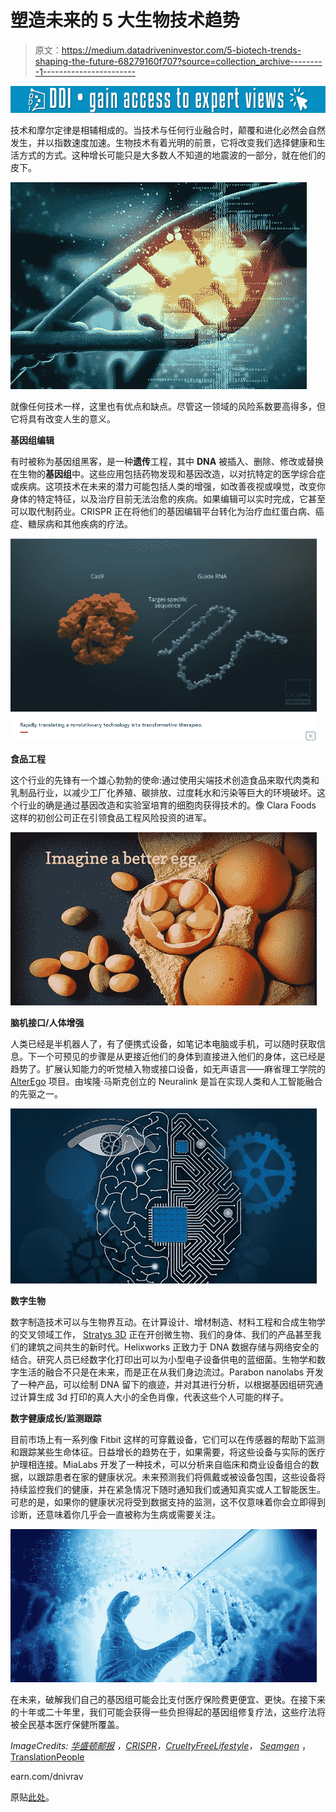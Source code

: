 # 塑造未来的 5 大生物技术趋势

> 原文：<https://medium.datadriveninvestor.com/5-biotech-trends-shaping-the-future-68279160f707?source=collection_archive---------1----------------------->

[![](img/ce659685e6fa609cf1edb0993c9a4d07.png)](http://www.track.datadriveninvestor.com/1B9E)

技术和摩尔定律是相辅相成的。当技术与任何行业融合时，颠覆和进化必然会自然发生，并以指数速度加速。生物技术有着光明的前景，它将改变我们选择健康和生活方式的方式。这种增长可能只是大多数人不知道的地震波的一部分，就在他们的皮下。

![](img/8dd1b13bee18305dc995b6dfd6780095.png)

就像任何技术一样，这里也有优点和缺点。尽管这一领域的风险系数要高得多，但它将具有改变人生的意义。

**基因组编辑**

有时被称为基因组黑客，是一种**遗传**工程，其中 **DNA** 被插入、删除、修改或替换在生物的**基因组**中。这些应用包括药物发现和基因改造，以对抗特定的医学综合症或疾病。这项技术在未来的潜力可能包括人类的增强，如改善夜视或嗅觉，改变你身体的特定特征，以及治疗目前无法治愈的疾病。如果编辑可以实时完成，它甚至可以取代制药业。CRISPR 正在将他们的基因编辑平台转化为治疗血红蛋白病、癌症、糖尿病和其他疾病的疗法。

![](img/f5980138a50b0982cde32539cabebbbe.png)

**食品工程**

这个行业的先锋有一个雄心勃勃的使命:通过使用尖端技术创造食品来取代肉类和乳制品行业，以减少工厂化养殖、碳排放、过度耗水和污染等巨大的环境破坏。这个行业的确是通过基因改造和实验室培育的细胞肉获得技术的。像 Clara Foods 这样的初创公司正在引领食品工程风险投资的进军。

![](img/fc68138d3fc0532fc9c1e816bd29eb00.png)

**脑机接口/人体增强**

人类已经是半机器人了，有了便携式设备，如笔记本电脑或手机，可以随时获取信息。下一个可预见的步骤是从更接近他们的身体到直接进入他们的身体，这已经是趋势了。扩展认知能力的听觉植入物或接口设备，如无声语言——麻省理工学院的 [AlterEgo](https://www.media.mit.edu/projects/alterego/overview/) 项目。由埃隆·马斯克创立的 Neuralink 是旨在实现人类和人工智能融合的先驱之一。

![](img/2510a5c9997b2bd3da7f9ed1fa113468.png)

**数字生物**

数字制造技术可以与生物界互动。在计算设计、增材制造、材料工程和合成生物学的交叉领域工作， [Stratys 3D](https://www.media.mit.edu/posts/neri-oxman-ted-talk/) 正在开创微生物、我们的身体、我们的产品甚至我们的建筑之间共生的新时代。Helixworks 正致力于 DNA 数据存储与网络安全的结合。研究人员已经数字化打印出可以为小型电子设备供电的蓝细菌。生物学和数字生活的融合不只是在未来，而是正在从我们身边流过。Parabon nanolabs 开发了一种产品，可以绘制 DNA 留下的痕迹，并对其进行分析，以根据基因组研究通过计算生成 3d 打印的真人大小的全色肖像，代表这些个人可能的样子。

**数字健康成长/监测跟踪**

目前市场上有一系列像 Fitbit 这样的可穿戴设备，它们可以在传感器的帮助下监测和跟踪某些生命体征。日益增长的趋势在于，如果需要，将这些设备与实际的医疗护理相连接。MiaLabs 开发了一种技术，可以分析来自临床和商业设备组合的数据，以跟踪患者在家的健康状况。未来预测我们将佩戴或被设备包围，这些设备将持续监控我们的健康，并在紧急情况下随时通知我们或通知真实或人工智能医生。可悲的是，如果你的健康状况将受到数据支持的监测，这不仅意味着你会立即得到诊断，还意味着你几乎会一直被称为生病或需要关注。

![](img/c6a9bc3617fbe49de5b9ea729376bfd8.png)

在未来，破解我们自己的基因组可能会比支付医疗保险费更便宜、更快。在接下来的十年或二十年里，我们可能会获得一些负担得起的基因组修复疗法，这些疗法将被全民基本医疗保健所覆盖。

*ImageCredits:* [*华盛顿邮报*](http://washingtonpost.com) *，*[*CRISPR*](http://www.crisprtx.com/)*，*[*CrueltyFreeLifestyle*](https://cruelty-free-lifestyle.org/egg-alternatives/)*，* [*Seamgen*](https://www.seamgen.com/blog/neuralink-elon-musk/) ， [TranslationPeople](https://translationpeople.com/biotech-translation/)

earn.com/dnivrav

原贴[此处](https://deltavlabs.wordpress.com/2019/01/25/biotech-trends-shaping-the-future/)。